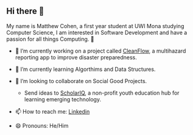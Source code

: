 ## Hi there 👋

My name is Matthew Cohen, a first year student at UWI Mona studying Computer Science, I am interested in Software Development and have a passion for all things Computing. 👾

- 🔭 I’m currently working on a project called [CleanFlow](https://github.com/Mattboss10/ProjectCleanFlow), a multihazard reporting app to improve disaster preparedness. 

- 📖 I’m currently learning Algorthims and Data Structures.

- 👯 I’m looking to collaborate on Social Good Projects.
  - Send ideas to [ScholarIQ](https://www.Scholar-iq.org), a non-profit youth education hub for learning emerging technology.

- 📫 How to reach me: [Linkedin](https://www.linkedin.com/in/matthew-a-cohen/) 

- 😄 Pronouns: He/Him
